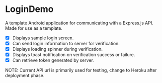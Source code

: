 # LoginDemo
A template Android application for communicating with a Express.js API. Made for use as a template.

- [x] Displays sample login screen.
- [x] Can send login information to server for verification.
- [x] Displays loading spinner during verification.
- [x] Displays toast notification on verification success or failure.
- [x] Can retrieve token generated by server.

NOTE: Current API url is primarily used for testing, change to Heroku after deployment phase.
